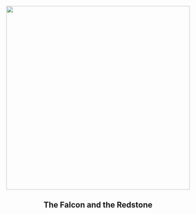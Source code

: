 
<p align="center"><img src="https://apod.nasa.gov/apod/image/2308/FalconHeavyRedstoneHaskell1024.jpeg" width="500" height="500"></p>
<h2 align="center"> The Falcon and the Redstone </h2>
